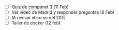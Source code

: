 - [ ] Quiz de compunet 3 (11 Feb)
- [ ] Ver video de Madrid y responder preguntas (6 Feb)
- [ ] IA revisar el curso del 20%
- [ ] Taller de docker (12 feb)